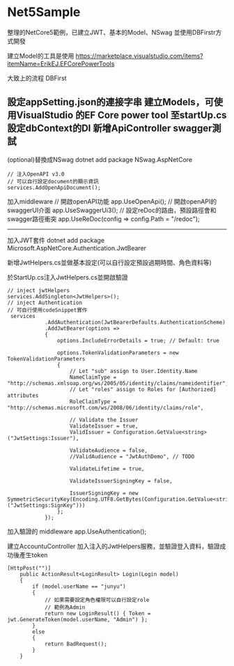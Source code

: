 # Net5Sample

整理的NetCore5範例，已建立JWT、基本的Model、NSwag
並使用DBFirstr方式開發

建立Model的工具是使用
https://marketplace.visualstudio.com/items?itemName=ErikEJ.EFCorePowerTools

大致上的流程
DBFirst

設定appSetting.json的連接字串
建立Models，可使用VisualStudio 的EF Core power tool
至startUp.cs設定dbContext的DI
新增ApiController
swagger測試
--------------------------------------------------------------------------------------------------------------------
(optional)替換成NSwag
dotnet add package NSwag.AspNetCore

	// 注入OpenAPI v3.0 
	// 可以自行設定document的顯示資訊
    services.AddOpenApiDocument();
加入middleware
	// 開啟openAPI功能
	app.UseOpenApi();
	// 開啟openAPI的swaggerUI介面
	app.UseSwaggerUi3();
	// 設定reDoc的路由，預設路徑會和swagger路徑衝突
	app.UseReDoc(config => config.Path = "/redoc");

--------------------------------------------------------------------------------------------------------------------

加入JWT套件
dotnet add package Microsoft.AspNetCore.Authentication.JwtBearer

新增JwtHelpers.cs並做基本設定(可以自行設定預設過期時間、角色資料等)

於StartUp.cs注入JwtHelpers.cs並開啟驗證

	// inject jwtHelpers
	services.AddSingleton<JwtHelpers>();
	// inject Authentication
	// 可自行使用codeSnippet實作
	 services
                .AddAuthentication(JwtBearerDefaults.AuthenticationScheme)
                .AddJwtBearer(options =>
                {
                    options.IncludeErrorDetails = true; // Default: true

                    options.TokenValidationParameters = new TokenValidationParameters
                    {
                        // Let "sub" assign to User.Identity.Name
                        NameClaimType = "http://schemas.xmlsoap.org/ws/2005/05/identity/claims/nameidentifier",
                        // Let "roles" assign to Roles for [Authorized] attributes
                        RoleClaimType = "http://schemas.microsoft.com/ws/2008/06/identity/claims/role",

                        // Validate the Issuer
                        ValidateIssuer = true,
                        ValidIssuer = Configuration.GetValue<string>("JwtSettings:Issuer"),

                        ValidateAudience = false,
                        //ValidAudience = "JwtAuthDemo", // TODO

                        ValidateLifetime = true,

                        ValidateIssuerSigningKey = false,

                        IssuerSigningKey = new SymmetricSecurityKey(Encoding.UTF8.GetBytes(Configuration.GetValue<string>("JwtSettings:SignKey")))
                    };
                });
	
加入驗證的 middleware
	app.UseAuthentication();
	
建立AccountuController
加入注入的JwtHelpers服務，並驗證登入資料，驗證成功後產生token

	[HttpPost("")]
        public ActionResult<LoginResult> Login(Login model)
        {
            if (model.userName == "junyu")
            {
                // 如果需要設定角色權限可以自行設定role
                // 範例為Admin
                return new LoginResult() { Token = jwt.GenerateToken(model.userName, "Admin") };
            }
            else
            {
                return BadRequest();
            }
        }

	
